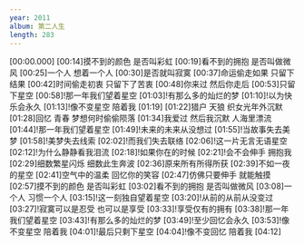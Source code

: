 ```yaml
---
year: 2011
album: 第二人生
length: 283
---
```

[00:00.000]
[00:14]摸不到的颜色 是否叫彩虹
[00:19]看不到的拥抱 是否叫做微风
[00:25]一个人 想着一个人
[00:30]是否就叫寂寞
[00:37]命运偷走如果 只留下结果
[00:42]时间偷走初衷 只留下了苦衷
[00:48]你来过 然后你走后
[00:53]只留下星空
[00:58]!那一年我们望着星空
[01:03]!有那么多的灿烂的梦
[01:10]!以为快乐会永久
[01:13]!像不变星空 陪着我
[01:19]
[01:22]猎户 天狼 织女光年外沉默
[01:28]回忆 青春 梦想何时偷偷陨落
[01:34]我爱过 然后我沉默 人海里漂流
[01:44]!那一年我们望着星空
[01:49]!未来的未来从没想过
[01:55]!当故事失去美梦
[01:58]!美梦失去线索
[02:02]!而我们失去联络
[02:06]!这一片无言无语星空
[02:12]!为什么静静看我泪流
[02:18]!如果你在的时候
[02:21]!会不会伸手 拥抱我
[02:29]细数繁星闪烁 细数此生奔波
[02:36]原来所有所得所获
[02:39]不如一夜的星空
[02:41]空气中的温柔 回忆你的笑容
[02:47]仿佛只要伸手 就能触摸
[02:57]摸不到的颜色 是否叫彩虹
[03:02]看不到的拥抱 是否叫做微风
[03:08]一个人 习惯一个人
[03:15]!这一刻独自望着星空
[03:20]!从前的从前从没变过
[03:27]!寂寞可以是忍受 也可以是享受
[03:33]!享受仅有的拥有
[03:38]!那一年我们望着星空
[03:43]!有那么多的灿烂的梦
[03:49]!至少回忆会永久
[03:53]!像不变星空 陪着我
[04:01]!最后只剩下星空
[04:04]!像不变回忆 陪着我
[04:12]